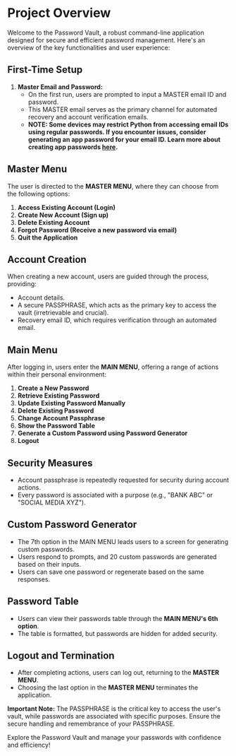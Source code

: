 # Project Overview

Welcome to the Password Vault, a robust command-line application designed for secure and efficient password management. Here's an overview of the key functionalities and user experience:

## First-Time Setup

1. **Master Email and Password:**
   - On the first run, users are prompted to input a MASTER email ID and password.
   - This MASTER email serves as the primary channel for automated recovery and account verification emails.
   - **NOTE: Some devices may restrict Python from accessing email IDs using regular passwords. If you encounter issues, consider generating an app password for your email ID. Learn         more about creating app passwords [here](<https://support.google.com/accounts/answer/185833?hl=en#zippy=>).**

## Master Menu

The user is directed to the **MASTER MENU**, where they can choose from the following options:

1. **Access Existing Account (Login)**
2. **Create New Account (Sign up)**
3. **Delete Existing Account**
4. **Forgot Password (Receive a new password via email)**
5. **Quit the Application**

## Account Creation

When creating a new account, users are guided through the process, providing:

- Account details.
- A secure PASSPHRASE, which acts as the primary key to access the vault (irretrievable and crucial).
- Recovery email ID, which requires verification through an automated email.

## Main Menu

After logging in, users enter the **MAIN MENU**, offering a range of actions within their personal environment:

1. **Create a New Password**
2. **Retrieve Existing Password**
3. **Update Existing Password Manually**
4. **Delete Existing Password**
5. **Change Account Passphrase**
6. **Show the Password Table**
7. **Generate a Custom Password using Password Generator**
8. **Logout**

## Security Measures

- Account passphrase is repeatedly requested for security during account actions.
- Every password is associated with a purpose (e.g., "BANK ABC" or "SOCIAL MEDIA XYZ").

## Custom Password Generator

- The 7th option in the MAIN MENU leads users to a screen for generating custom passwords.
- Users respond to prompts, and 20 custom passwords are generated based on their inputs.
- Users can save one password or regenerate based on the same responses.

## Password Table

- Users can view their passwords table through the **MAIN MENU's 6th option**.
- The table is formatted, but passwords are hidden for added security.

## Logout and Termination

- After completing actions, users can log out, returning to the **MASTER MENU**.
- Choosing the last option in the **MASTER MENU** terminates the application.

**Important Note:**
The PASSPHRASE is the critical key to access the user's vault, while passwords are associated with specific purposes. Ensure the secure handling and remembrance of your PASSPHRASE.

Explore the Password Vault and manage your passwords with confidence and efficiency!
